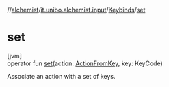//[alchemist](../../../index.md)/[it.unibo.alchemist.input](../index.md)/[Keybinds](index.md)/[set](set.md)

# set

[jvm]\
operator fun [set](set.md)(action: [ActionFromKey](../-action-from-key/index.md), key: KeyCode)

Associate an action with a set of keys.
